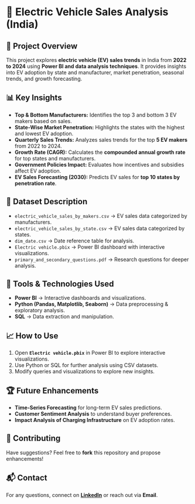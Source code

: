# 🚗 Electric Vehicle Sales Analysis (India)  

## 📌 Project Overview  
This project explores **electric vehicle (EV) sales trends** in India from **2022 to 2024** using **Power BI and data analysis techniques**. It provides insights into EV adoption by state and manufacturer, market penetration, seasonal trends, and growth forecasting.  

## 📊 Key Insights  
- **Top & Bottom Manufacturers:** Identifies the top 3 and bottom 3 EV makers based on sales.  
- **State-Wise Market Penetration:** Highlights the states with the highest and lowest EV adoption.  
- **Quarterly Sales Trends:** Analyzes sales trends for the top **5 EV makers** from 2022 to 2024.  
- **Growth Rate (CAGR):** Calculates the **compounded annual growth rate** for top states and manufacturers.  
- **Government Policies Impact:** Evaluates how incentives and subsidies affect EV adoption.  
- **EV Sales Forecasting (2030):** Predicts EV sales for **top 10 states by penetration rate**.  

## 📂 Dataset Description  
- `electric_vehicle_sales_by_makers.csv` → EV sales data categorized by manufacturers.  
- `electric_vehicle_sales_by_state.csv` → EV sales data categorized by states.  
- `dim_date.csv` → Date reference table for analysis.  
- `Electric vehicle.pbix` → Power BI dashboard with interactive visualizations.  
- `primary_and_secondary_questions.pdf` → Research questions for deeper analysis.  

## 🚀 Tools & Technologies Used  
- **Power BI** → Interactive dashboards and visualizations.  
- **Python (Pandas, Matplotlib, Seaborn)** → Data preprocessing & exploratory analysis.  
- **SQL** → Data extraction and manipulation.  

## 📈 How to Use  
1. Open **`Electric vehicle.pbix`** in Power BI to explore interactive visualizations.  
2. Use Python or SQL for further analysis using CSV datasets.  
3. Modify queries and visualizations to explore new insights.  

## 🏆 Future Enhancements  
- **Time-Series Forecasting** for long-term EV sales predictions.  
- **Customer Sentiment Analysis** to understand buyer preferences.  
- **Impact Analysis of Charging Infrastructure** on EV adoption rates.  

## 🤝 Contributing  
Have suggestions? Feel free to **fork** this repository and propose enhancements!  

## 📬 Contact  
For any questions, connect on **[LinkedIn](www.linkedin.com/in/prashik-sawant-ds)** or reach out via **Email**.  
